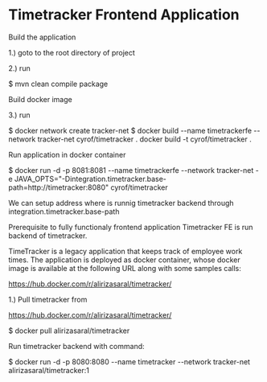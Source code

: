 # Timetracker Frontend Application


Build the application

1.) goto to the root directory of project

2.) run

$ mvn clean compile package


Build docker image

3.) run

$ docker network create tracker-net
$ docker build --name timetrackerfe --network tracker-net cyrof/timetracker .
docker build -t cyrof/timetracker  .

Run application in docker container

$ docker run -d -p 8081:8081 --name timetrackerfe  --network tracker-net -e JAVA_OPTS="-Dintegration.timetracker.base-path=http://timetracker:8080" cyrof/timetracker

We can setup address where is runnig timetracker backend through integration.timetracker.base-path


Prerequisite to fully functionaly frontend application Timetracker FE is run backend of timetracker.

TimeTracker is a legacy application that keeps track of employee work times. The application is deployed as docker container, whose docker image is available at the following URL along with some samples calls:

https://hub.docker.com/r/alirizasaral/timetracker/



1.) Pull  timetracker from 

https://hub.docker.com/r/alirizasaral/timetracker/

$ docker pull alirizasaral/timetracker

Run timetracker backend with command:

$ docker run -d -p 8080:8080 --name timetracker --network tracker-net alirizasaral/timetracker:1


